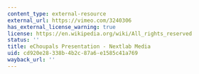 ```yaml
---
content_type: external-resource
external_url: https://vimeo.com/3240306
has_external_license_warning: true
license: https://en.wikipedia.org/wiki/All_rights_reserved
status: ''
title: eChoupals Presentation - Nextlab Media
uid: cd920e28-338b-4b2c-87a6-e1585c41a769
wayback_url: ''
---
```

